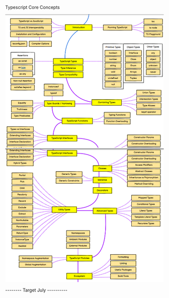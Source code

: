 Typescript Core Concepts

![image](./docs/image1.png)
![image](./docs/image2.png)


-------- Target July ----------